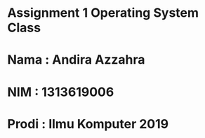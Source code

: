 # Assignment 1 Operating System Class

<h1> Nama  : Andira Azzahra</h1>
<h1> NIM   : 1313619006 </h1>
<h1> Prodi : Ilmu Komputer 2019 <h1>
